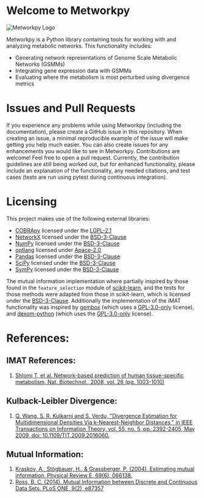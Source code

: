 # Welcome to Metworkpy
![Metworkpy Logo](metworkpy_logo.png "Metworkpy Logo")

Metworkpy is a Python library containing tools for working with and analyzing metabolic networks.
This functionality includes:
 - Generating network representations of Genome Scale Metabolic Networks (GSMMs)
 - Integrating gene expression data with GSMMs
 - Evaluating where the metabolism is most perturbed using divergence metrics

# Issues and Pull Requests
If you experience any problems while using Metworkpy (including the documentation), please
create a GitHub issue in this repository. When creating an issue, a minimal reproducible example of the issue will make getting you help much easier.
You can also create issues for any enhancements you would like to see in Metworkpy.
Contributions are welcome! Feel free to open a pull request. Currently, the contribution
guidelines are still being worked out, but for enhanced functionality, please include an
explanation of the functionality, any needed citations, and test cases (tests are run using
pytest during continuous integration).

# Licensing
This project makes use of the following external libraries:
 - [COBRApy](https://github.com/opencobra/cobrapy/tree/devel) licensed
    under the [LGPL-2.1](https://github.com/opencobra/cobrapy/blob/devel/LICENSE)
 - [NetworkX](https://networkx.org/) licensed under the [BSD-3-Clause](https://github.com/networkx/networkx/blob/main/LICENSE.txt)
 - [NumPy](https://numpy.org/) licensed under the
    [BSD-3-Clause](https://numpy.org/doc/stable/license.html)
 - [optlang](https://github.com/opencobra/optlang) licensed under
    [Apace-2.0](https://github.com/opencobra/optlang/blob/master/LICENSE)
 - [Pandas](https://pandas.pydata.org/) licensed under the [BSD-3-Clause](https://github.com/pandas-dev/pandas/?tab=BSD-3-Clause-1-ov-file#readme)
 - [SciPy](https://github.com/scipy/scipy) licensed under the
    [BSD-3-Clause](https://github.com/opencobra/cobrapy/blob/devel/LICENSE)
 - [SymPy](https://www.sympy.org/en/index.html) licensed under the [BSD-3-Clause](https://github.com/sympy/sympy/blob/master/LICENSE)

The mutual information implementation where partially inspired by those found in the
`feature_selection` module of [scikit-learn](https://github.com/scikit-learn/scikit-learn?tab=readme-ov-file), and the tests for those methods
were adapted from those in scikit-learn, which is licensed under the [BSD-3-Clause](https://github.com/scikit-learn/scikit-learn?tab=BSD-3-Clause-1-ov-file). Additionally
 the implementation of the iMAT functionality was inspired by [gembox](https://github.com/ruppinlab/gembox)
(which uses a [GPL-3.0-only](https://github.com/ruppinlab/gembox?tab=GPL-3.0-1-ov-file) license), and
[dexom-python](https://github.com/MetExplore/dexom-python) (which uses the
[GPL-3.0-only](https://github.com/MetExplore/dexom-python?tab=GPL-3.0-1-ov-file) license).

# References:

## IMAT References:
1. [Shlomi T, et al. Network-based prediction of human tissue-specific
        metabolism, Nat. Biotechnol., 2008, vol. 26 (pg. 1003-1010)](https://www.nature.com/articles/nbt.1487)

## Kulback-Leibler Divergence:
1. [Q. Wang, S. R. Kulkarni and S. Verdu, "Divergence Estimation for Multidimensional
   Densities Via k-Nearest-Neighbor Distances," in IEEE Transactions on Information Theory,
   vol. 55, no. 5, pp. 2392-2405, May 2009, doi: 10.1109/TIT.2009.2016060.](https://ieeexplore.ieee.org/document/4839047)

## Mutual Information:

1. [Kraskov, A., Stögbauer, H., & Grassberger, P. (2004). Estimating mutual information.
   Physical Review E, 69(6), 066138.](https://journals.aps.org/pre/abstract/10.1103/PhysRevE.69.066138)
2. [Ross, B. C. (2014). Mutual Information between Discrete and Continuous
   Data Sets. PLoS ONE, 9(2), e87357](https://journals.plos.org/plosone/article?id=10.1371/journal.pone.0087357)
